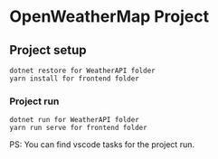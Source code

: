 # OpenWeatherMap Project

## Project setup
```
dotnet restore for WeatherAPI folder
yarn install for frontend folder
```

### Project run
```
dotnet run for WeatherAPI folder
yarn run serve for frontend folder
```

PS: You can find vscode tasks for the project run.
